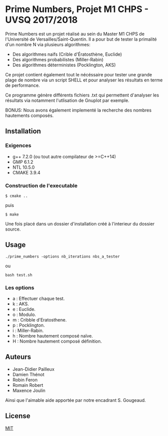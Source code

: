 # Prime Numbers, Projet M1 CHPS - UVSQ 2017/2018

Prime Numbers est un projet réalisé au sein du Master M1 CHPS de l'Université de Versailles/Saint-Quentin.
Il a pour but de tester la primalité d'un nombre N via plusieurs algorithmes:
* Des algorithmes naifs (Crible d'Ératosthène, Euclide)
* Des algorithmes probabilistes (Miller-Rabin)
* Des algorithmes déterministes (Pocklington, AKS)

Ce projet contient également tout le nécéssaire pour tester une grande plage de nombre via un script SHELL et pour analyser les résultats en terme de performance.

Ce programme génère différents fichiers .txt qui permettent d'analyser les résultats via notamment l'utlisation de Gnuplot par exemple.

BONUS:
Nous avons également implementé la recherche des nombres hautements composés.

## Installation

### Exigences
* g++ 7.2.0 (ou tout autre compilateur de >=C++14)
* GMP 6.1.2
* NTL 10.5.0
* CMAKE 3.9.4

### Construction de l'executable
`$ cmake ..`

puis

`$ make`

Une fois placé dans un dossier d'installation créé à l'interieur du dossier source.

## Usage

`./prime_numbers -options nb_iterations nbs_a_tester`

ou

`bash test.sh`

### Les options
* a : Effectuer chaque test.
* k : AKS.
* e : Euclide.
* o : Modulo.
* m : Cribble d'Eratosthene.
* p : Pocklington.
* i : Miller-Rabin.
* h : Nombre hautement composé naïve.
* H : Nombre hautement composé définition.

## Auteurs
* Jean-Didier Pailleux
* Damien Thénot
* Robin Feron
* Romain Robert
* Maxence Joulin

Ainsi que l'aimable aide apportée par notre encadrant S. Gougeaud.

## License
[MIT](https://choosealicense.com/licenses/mit/)
